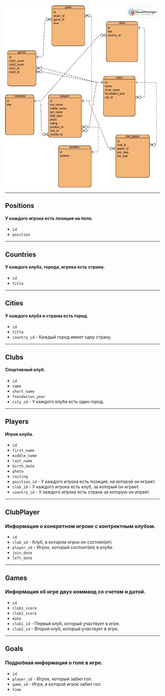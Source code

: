 ![alt text](https://github.com/makxemel/iilab-test-task/blob/master/dbscheme.jpeg?raw=true)

---

## Positions
#### У каждого игрока есть позиция на поле.
- `id`
- `position`

---

## Countries
#### У каждого клуба, города, игрока есть страна.
- `id`
- `title`

---

## Cities
#### У каждого клуба и страны есть город.
- `id`
- `title`
- `country_id` - Каждый город имеет одну страну.

---

## Clubs
#### Спортивный клуб.
- `id`
- `name`
- `short_name`
- `foundation_year`
- `city_id` - У каждого клуба есть один город.

---

## Players
#### Игрок клуба.
- `id`
- `first_name`
- `middle_name`
- `last_name`
- `birth_date`
- `photo`
- `raiting`
- `position_id` - У каждого игрока есть позиция, на которой он играет. 
- `club_id` - У каждого игрока есть клуб, за который он играет.
- `country_id` - У каждого игрока есть страна за которую он играет.

---

## ClubPlayer
### Информация о конкретном игроке с контректным клубом.
- `id`
- `club_id` - Клуб, в котором игрок он состоял(ит)
- `player_id` - Игрок, который состоит(ял) в клубе.
- `join_date` 
- `left_date`

---

## Games
### Информация об игре двух комманд со счетом и датой.
- `id`
- `club1_score`
- `club2_score`
- `date`
- `club1_id` - Первый клуб, который участвует в игре.
- `club2_id` - Второй клуб, который участвует в игре.

---

## Goals
### Подробная информация о голе в игре.
- `id`
- `player_id` - Игрок, который забил гол.
- `game_id` - Игра, в которой игрок забил гол.
- `time`





